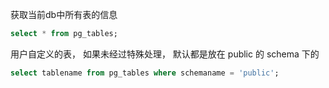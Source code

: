 获取当前db中所有表的信息
```sql
select * from pg_tables;
```

用户自定义的表， 如果未经过特殊处理， 默认都是放在 public 的 schema 下的
```sql
select tablename from pg_tables where schemaname = 'public';
```
